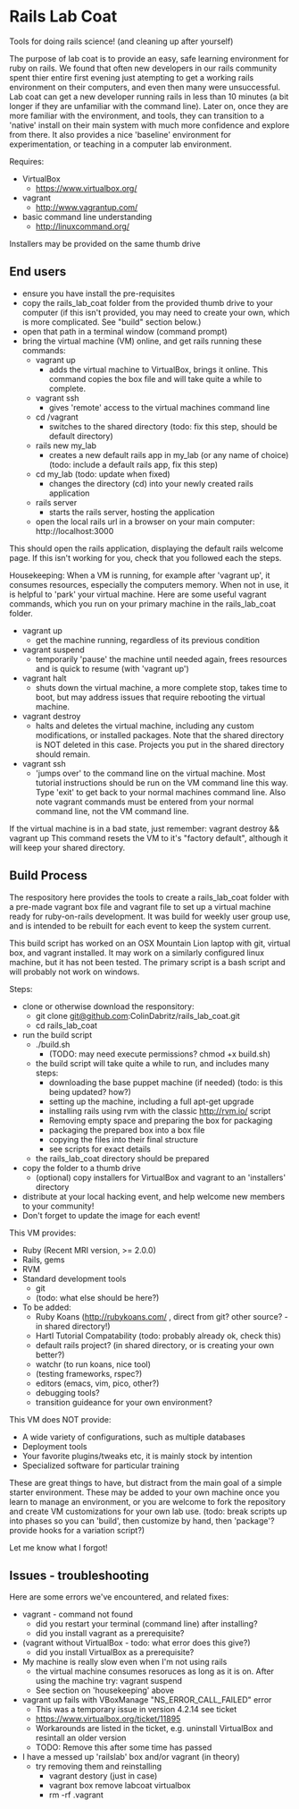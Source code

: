 Rails Lab Coat
==============

Tools for doing rails science! (and cleaning up after yourself)

The purpose of lab coat is to provide an easy, safe learning environment for ruby on rails. We found that often new developers in our rails community spent thier entire first evening just atempting to get a working rails environment on their computers, and even then many were unsuccessful. Lab coat can get a new developer running rails in less than 10 minutes (a bit longer if they are unfamiliar with the command line). Later on, once they are more familiar with the environment, and tools, they can transition to a 'native' install on their main system with much more confidence and explore from there. It also provides a nice 'baseline' environment for experimentation, or teaching in a computer lab environment.

Requires:
* VirtualBox
  * https://www.virtualbox.org/
* vagrant
  * http://www.vagrantup.com/
* basic command line understanding
  * http://linuxcommand.org/

Installers may be provided on the same thumb drive

End users
---------
* ensure you have install the pre-requisites
* copy the rails_lab_coat folder from the provided thumb drive to your computer (if this isn't provided, you may need to create your own, which is more complicated. See "build" section below.)
* open that path in a terminal window (command prompt)
* bring the virtual machine (VM) online, and get rails running these commands:
    * vagrant up
        * adds the virtual machine to VirtualBox, brings it online. This command copies the box file and will take quite a while to complete.
    * vagrant ssh
        * gives 'remote' access to the virtual machines command line
    * cd /vagrant
        * switches to the shared directory (todo: fix this step, should be default directory)
    * rails new my_lab
        * creates a new default rails app in my_lab (or any name of choice) (todo: include a default rails app, fix this step)
    * cd my_lab (todo: update when fixed)
        * changes the directory (cd) into your newly created rails application
    * rails server
        * starts the rails server, hosting the application
    * open the local rails url in a browser on your main computer: http://localhost:3000

This should open the rails application, displaying the default rails welcome page. If this isn't working for you, check that you followed each the steps.

Housekeeping:
When a VM is running, for example after 'vagrant up', it consumes resources, especially the computers memory. When not in use, it is helpful to 'park' your virtual machine. Here are some useful vagrant commands, which you run on your primary machine in the rails_lab_coat folder.

* vagrant up
  * get the machine running, regardless of its previous condition
* vagrant suspend
  * temporarily 'pause' the machine until needed again, frees resources and is quick to resume (with 'vagrant up')
* vagrant halt
  * shuts down the virtual machine, a more complete stop, takes time to boot, but may address issues that require rebooting the virtual machine.
* vagrant destroy
  * halts and deletes the virtual machine, including any custom modifications, or installed packages. Note that the shared directory is NOT deleted in this case. Projects you put in the shared directory should remain.
* vagrant ssh
  * 'jumps over' to the command line on the virtual machine. Most tutorial instructions should be run on the VM command line this way. Type 'exit' to get back to your normal machines command line. Also note vagrant commands must be entered from your normal command line, not the VM command line.

If the virtual machine is in a bad state, just remember: vagrant destroy && vagrant up
This command resets the VM to it's "factory default", although it will keep your shared directory.

Build Process
-------------
The respository here provides the tools to create a rails_lab_coat folder with a pre-made vagrant box file and vagrant file to set up a virtual machine ready for ruby-on-rails development. It was build for weekly user group use, and is intended to be rebuilt for each event to keep the system current.

This build script has worked on an OSX Mountain Lion laptop with git, virtual box, and vagrant installed. It may work on a similarly configured linux machine, but it has not been tested. The primary script is a bash script and will probably not work on windows.

Steps:
* clone or otherwise download the responsitory:
  * git clone git@github.com:ColinDabritz/rails_lab_coat.git
  * cd rails_lab_coat
* run the build script
  * ./build.sh
    * (TODO: may need execute permissions? chmod +x build.sh)
  * the build script will take quite a while to run, and includes many steps:
    * downloading the base puppet machine (if needed) (todo: is this being updated? how?)
    * setting up the machine, including a full apt-get upgrade
    * installing rails using rvm with the classic http://rvm.io/ script
    * Removing empty space and preparing the box for packaging
    * packaging the prepared box into a box file
    * copying the files into their final structure
    * see scripts for exact details
  * the rails_lab_coat directory should be prepared
* copy the folder to a thumb drive
  * (optional) copy installers for VirtualBox and vagrant to an 'installers' directory
* distribute at your local hacking event, and help welcome new members to your community!
* Don't forget to update the image for each event!

This VM provides:
* Ruby (Recent MRI version, >= 2.0.0)
* Rails, gems
* RVM
* Standard development tools
  * git
  * (todo: what else should be here?)
* To be added:
  * Ruby Koans (http://rubykoans.com/ , direct from git? other source? - in shared directory!)
  * Hartl Tutorial Compatability (todo: probably already ok, check this)
  * default rails project? (in shared directory, or is creating your own better?)
  * watchr (to run koans, nice tool)
  * (testing frameworks, rspec?)
  * editors (emacs, vim, pico, other?)
  * debugging tools?
  * transition guideance for your own environment?

This VM does NOT provide:
* A wide variety of configurations, such as multiple databases
* Deployment tools
* Your favorite plugins/tweaks etc, it is mainly stock by intention
* Specialized software for particular training

These are great things to have, but distract from the main goal of a simple starter environment. These may be added to your own machine once you learn to manage an environment, or you are welcome to fork the repository and create VM customizations for your own lab use.
(todo: break scripts up into phases so you can 'build', then customize by hand, then 'package'? provide hooks for a variation script?)

Let me know what I forgot!

Issues - troubleshooting
------
Here are some errors we've encountered, and related fixes:
* vagrant - command not found
  * did you restart your terminal (command line) after installing?
  * did you install vagrant as a prerequisite?
* (vagrant without VirtualBox - todo: what error does this give?)
  * did you install VirtualBox as a prerequisite?
* My machine is really slow even when I'm not using rails
  * the virtual machine consumes resoruces as long as it is on. After using the machine try: vagrant suspend
  * See section on 'housekeeping' above
* vagrant up fails with VBoxManage "NS_ERROR_CALL_FAILED" error
  * This was a temporary issue in version 4.2.14 see ticket
  * https://www.virtualbox.org/ticket/11895
  * Workarounds are listed in the ticket, e.g. uninstall VirtualBox and resintall an older version
  * TODO: Remove this after some time has passed
* I have a messed up 'railslab' box and/or vagrant (in theory)
    * try removing them and reinstalling
      * vagrant destory (just in case)
      * vagrant box remove labcoat virtualbox
      * rm -rf .vagrant